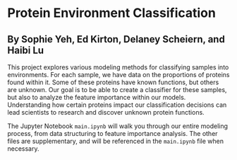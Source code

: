 # Protein Environment Classification
## By Sophie Yeh, Ed Kirton, Delaney Scheiern, and Haibi Lu

This project explores various modeling methods for classifying samples into environments. For each sample, we have data on the proportions of proteins found within it. Some of these proteins have known functions, but others are unknown. Our goal is to be able to create a classifier for these samples, but also to analyze the feature importance within our models. Understanding how certain proteins impact our classification decisions can lead scientists to research and discover unknown protein functions.

The Jupyter Notebook `main.ipynb` will walk you through our entire modeling process, from data structuring to feature importance analysis. The other files are supplementary, and will be referenced in the `main.ipynb` file when necessary.
